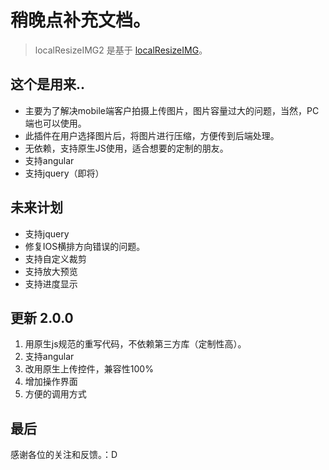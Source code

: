 # 稍晚点补充文档。

> localResizeIMG2 是基于 [localResizeIMG](https://github.com/think2011/localResizeIMG)。

## 这个是用来..
* 主要为了解决mobile端客户拍摄上传图片，图片容量过大的问题，当然，PC端也可以使用。
* 此插件在用户选择图片后，将图片进行压缩，方便传到后端处理。
* 无依赖，支持原生JS使用，适合想要的定制的朋友。
* 支持angular
* 支持jquery（即将）

## 未来计划
* 支持jquery
* 修复IOS横排方向错误的问题。
* 支持自定义裁剪
* 支持放大预览
* 支持进度显示

## 更新 2.0.0
1. 用原生js规范的重写代码，不依赖第三方库（定制性高）。
2. 支持angular
3. 改用原生上传控件，兼容性100%
4. 增加操作界面
5. 方便的调用方式

## 最后
感谢各位的关注和反馈。：D
